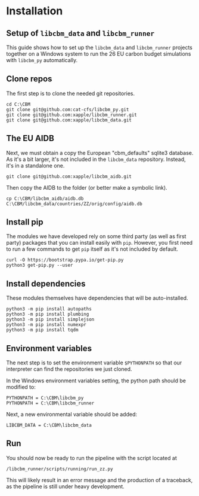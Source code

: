 # Installation

## Setup of `libcbm_data` and `libcbm_runner`

This guide shows how to set up the `libcbm_data` and `libcbm_runner` projects together on a Windows system to run the 26 EU carbon budget simulations with `libcbm_py` automatically.

## Clone repos

The first step is to clone the needed git repositories.

    cd C:\CBM
    git clone git@github.com:cat-cfs/libcbm_py.git
    git clone git@github.com:xapple/libcbm_runner.git
    git clone git@github.com:xapple/libcbm_data.git

## The EU AIDB

Next, we must obtain a copy the European "cbm_defaults" sqlite3 database. As it's a bit larger, it's not included in the `libcbm_data` repository. Instead, it's in a standalone one.

    git clone git@github.com:xapple/libcbm_aidb.git

Then copy the AIDB to the folder (or better make a symbolic link).

    cp C:\CBM/libcbm_aidb/aidb.db  C:\CBM/libcbm_data/countries/ZZ/orig/config/aidb.db

## Install pip

The modules we have developed rely on some third party (as well as first party) packages that you can install easily with `pip`. However, you first need to run a few commands to get `pip` itself as it's not included by default.

    curl -O https://bootstrap.pypa.io/get-pip.py
    python3 get-pip.py --user

## Install dependencies

These modules themselves have dependencies that will be auto-installed.

    python3 -m pip install autopaths
    python3 -m pip install plumbing
    python3 -m pip install simplejson
    python3 -m pip install numexpr
    python3 -m pip install tqdm

## Environment variables

The next step is to set the environment variable `$PYTHONPATH` so that our interpreter can find the repositories we just cloned. 

In the Windows environment variables setting, the python path should be modified to:

    PYTHONPATH = C:\CBM\libcbm_py
    PYTHONPATH = C:\CBM\libcbm_runner

Next, a new environmental variable should be added:

    LIBCBM_DATA = C:\CBM\libcbm_data

## Run

You should now be ready to run the pipeline with the script located at

    /libcbm_runner/scripts/running/run_zz.py

This will likely result in an error message and the production of a traceback, as the pipeline is still under heavy development.
